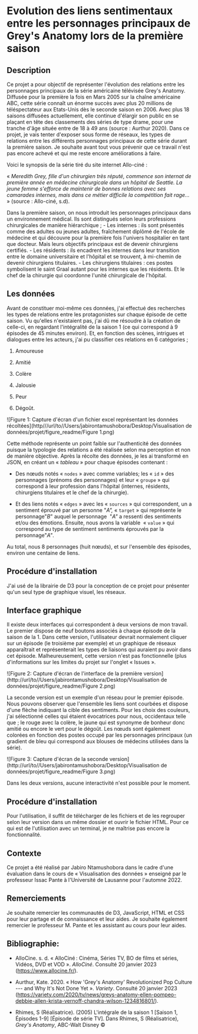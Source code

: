 # Evolution des liens sentimentaux entre les personnages principaux de Grey's Anatomy lors de la première saison

## Description

Ce projet a pour objectif de représenter l'évolution des relations entre les personnages principaux de la série américaine télévisée Grey's Anatomy. Diffusée pour la première la fois en Mars 2005 sur la chaîne américaine ABC, cette série connaît un énorme succès avec plus 20 millions de téléspectateur aux Etats-Unis dès le seconde saison en 2006. Avec plus 18 saisons diffusées actuellement, elle continue d'élargir son public en se plaçant en tête des classements des séries de type drame, pour une tranche d'âge située entre de 18 à 49 ans (source : Aurthur 2020). Dans ce projet, je vais tenter d'exposer sous forme de réseaux, les types de relations entre les différents personnages principaux de cette série durant la première saison. Je souhaite avant tout vous prévenir que ce travail n'est pas encore achevé et qui me reste encore améliorations à faire.

Voici le synopsis de la série tiré du site internet Allo-ciné :

« *Meredith Grey, fille d'un chirurgien très réputé, commence son internat de première année en médecine chirurgicale dans un hôpital de Seattle. La jeune femme s'efforce de maintenir de bonnes relations avec ses camarades internes, mais dans ce métier difficile la compétition fait rage...* » (source : Allo-ciné, s.d).

Dans la première saison, on nous introduit les personnages principaux dans un environnement médical. Ils sont distingués selon leurs professions chirurgicales de manière hiérarchique ; - Les internes : ils sont présentés comme des adultes ou jeunes adultes, fraîchement diplômé de l'école de médecine et qui découvre pour la première fois l'univers hospitalier en tant que docteur. Mais leurs objectifs principaux est de devenir chirurgiens certifiés. - Les résidents : ils encadrent les internes dans leur transition entre le domaine universitaire et l'hôpital et se trouvent, à mi-chemin de devenir chirurgiens titulaires. - Les chirurgiens titulaires : ces postes symbolisent le saint Graal autant pour les internes que les résidents. Et le chef de la chirurgie qui coordonne l'unité chirurgicale de l'hôpital.

## Les données

Avant de constituer moi-même ces données, j'ai effectué des recherches les types de relations entre les protagonistes sur chaque épisode de cette saison. Vu qu'elles n'existaient pas, j'ai dû me résoudre à la création de celle-ci, en regardant l'intégralité de la saison 1 (ce qui correspond à 9 épisodes de 45 minutes environ). Et, en fonction des scènes, intrigues et dialogues entre les acteurs, j'ai pu classifier ces relations en 6 catégories ;

1.  Amoureuse

2.  Amitié

3.  Colère

4.  Jalousie

5.  Peur

6.  Dégoût.

![Figure 1: Capture d'écran d'un fichier excel représentant les données récoltées](http///url/to//Users/jabirontamushobora/Desktop/Visualisation de données/projet/figure_readme/Figure 1.png)

Cette méthode représente un point faible sur l'authenticité des données puisque la typologie des relations a été réalisée selon ma perception et non de manière objective. Après la récolte des données, je les ai transformé en JSON, en créant un « *tableau* » pour chaque épisodes contenant :

-   Des nœuds notés « `nodes` » avec comme variables; les « `id` » des personnages (prénoms des personnages) et leur « `groupe` » qui correspond à leur profession dans l'hôpital (internes, résidents, chirurgiens titulaires et le chef de la chirurgie).

-   Et des liens notés « `edges` » avec les « `sources` » qui correspondent, un a sentiment éprouvé par un personne "*A",* « `target` » qui représente le personnage"*B*" auquel le personnage  "*A"* a ressenti des sentiments et/ou des émotions. Ensuite, nous avons la variable  « `value` » qui correspond au type de sentiment sentiments éprouvés par la personnage"*A"*.

Au total, nous 8 personnages (huit nœuds), et sur l'ensemble des épisodes, environ une centaine de liens.

## Procédure d'installation

J'ai usé de la librairie de D3 pour la conception de ce projet pour présenter qu'un seul type de graphique visuel, les réseaux.

## Interface graphique

Il existe deux interfaces qui correspondent à deux versions de mon travail. Le premier dispose de neuf boutons associés à chaque épisode de la saison de la 1. Dans cette version, l'utilisateur devrait normalement cliquer sur un épisode (le troisième par exemple) et un graphique de réseaux apparaîtrait et représenterait les types de liaisons qui auraient pu avoir dans cet épisode. Malheureusement, cette version n'est pas fonctionnelle (plus d'informations sur les limites du projet sur l'onglet « Issues ».

![Figure 2: Capture d'écran de l'interface de la première version](http://url/to//Users/jabirontamushobora/Desktop/Visualisation de données/projet/figure_readme/Figure 2.png)

La seconde version est un exemple d'un réseau pour le premier épisode. Nous pouvons observer que l'ensemble les liens sont courbées et dispose d'une flèche indiquant la cible des sentiments. Pour les choix des couleurs, j'ai sélectionné celles qui étaient évocatrices pour nous, occidentaux telle que ; le rouge avec la colère, le jaune qui est synonyme de bonheur donc amitié ou encore le vert pour le dégoût. Les nœuds sont également colorées en fonction des postes occupé par les personnages principaux (un gradient de bleu qui correspond aux blouses de médecins utilisées dans la série).

![Figure 3: Capture d'écran de la seconde version](http://url/to//Users/jabirontamushobora/Desktop/Visualisation de données/projet/figure_readme/Figure 3.png)

Dans les deux versions, aucune interactivité n'est possible pour le moment.

## Procédure d'installation

Pour l'utilisation, il suffit de télécharger de les fichiers et de les regrouper selon leur version dans un même dossier et ouvrir le fichier HTML. Pour ce qui est de l'utilisation avec un terminal, je ne maîtrise pas encore la fonctionnalité.

## Contexte

Ce projet a été réalisé par Jabiro Ntamushobora dans le cadre d'une évaluation dans le cours de « Visualisation des données » enseigné par le professeur Issac Pante à l'Université de Lausanne pour l'automne 2022.

## Remerciements

Je souhaite remercier les communautés de D3, JavaScript, HTML et CSS pour leur partage et de connaissance et leur aides. Je souhaite également remercier le professeur M. Pante et les assistant au cours pour leur aides.

## Bibliographie:

-   AlloCine. s. d. « AlloCiné : Cinéma, Séries TV, BO de films et séries, Vidéos, DVD et VOD ». *AlloCiné*. Consulté 20 janvier 2023 (<https://www.allocine.fr/>).

-   Aurthur, Kate. 2020. « How 'Grey's Anatomy' Revolutionized Pop Culture --- and Why It's Not Done Yet ». *Variety*. Consulté 20 janvier 2023 (<https://variety.com/2020/tv/news/greys-anatomy-ellen-pompeo-debbie-allen-krista-vernoff-chandra-wilson-1234816801/>).

-   Rhimes, S (Réalisatrice). (2005) L'intégrale de la saison 1 [Saison 1, Épisodes 1-9] [Épisode de série TV]. Dans Rhimes, S (Réalisatrice), *Grey's Anatomy*, ABC-Walt Disney ©



